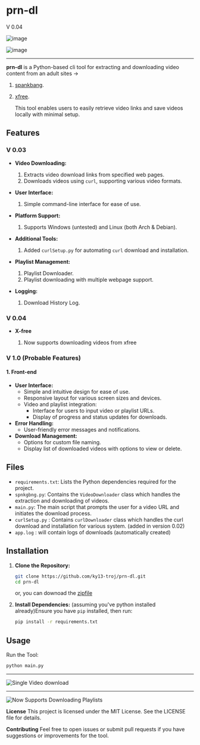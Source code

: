 # prn-dl

V 0.04

 ![image](https://github.com/user-attachments/assets/f948b72d-da6c-494e-b0a3-522d6cc36de8)

 ![image](https://github.com/user-attachments/assets/873c8ec4-cc04-4e15-9a9e-51c5ed1be061)


___

**prn-dl** is a Python-based cli tool for extracting and downloading video content from an adult sites -> 

1. [spankbang](https://spankbang.com).
2. [xfree](https://www.xfree.com).

   This tool enables users to easily retrieve video links and save videos locally with minimal setup.

## Features

### V 0.03

* **Video Downloading:**

  
  1. Extracts video download links from specified web pages.
  2. Downloads videos using `curl`, supporting various video formats.
* **User Interface:**
  1. Simple command-line interface for ease of use.
* **Platform Support:**
  1. Supports Windows (untested) and Linux (both Arch & Debian).
* **Additional Tools:**
  1. Added `curlSetup.py` for automating `curl` download and installation.
* **Playlist Management:**
  1. Playlist Downloader.
  2. Playlist downloading with multiple webpage support.
* **Logging:**
  1. Download History Log.

### V 0.04

* **X-free**
  
  1. Now supports downloading videos from xfree

### V 1.0 (Probable Features)

#### 1. Front-end

* **User Interface:**
  * Simple and intuitive design for ease of use.
  * Responsive layout for various screen sizes and devices.
  * Video and playlist integration:
    * Interface for users to input video or playlist URLs.
    * Display of progress and status updates for downloads.
* **Error Handling:**
  * User-friendly error messages and notifications.
* **Download Management:**
  * Options for custom file naming.
  * Display list of downloaded videos with options to view or delete.


## Files

* `requirements.txt`: Lists the Python dependencies required for the project.
* `spnkgbng.py`: Contains the `VideoDownloader` class which handles the extraction and downloading of videos.
* `main.py`: The main script that prompts the user for a video URL and initiates the download process.
* `curlSetup.py` : Contains `curlDownloader` class which handles the curl download and installation for various system. (added in version 0.02)
* `app.log` : will contain logs of downloads (automatically created)

## Installation


1. **Clone the Repository:**

   ```bash
   git clone https://github.com/ky13-troj/prn-dl.git
   cd prn-dl
   ```

   or, you can downoad the [zipfile](https://github.com/ky13-troj/prn-dl/archive/refs/heads/main.zip)
2. **Install Dependencies:**
   (assuming you've python installed already)Ensure you have `pip` installed, then run:

   ```bash
   pip install -r requirements.txt
   ```

## Usage

Run the Tool:

```bash
python main.py
```


___

 ![Single Video download](https://github.com/user-attachments/assets/4a307e8a-8401-4ee6-bab8-415800759465)



___


 ![Now Supports Downloading Playlists](https://github.com/user-attachments/assets/8184ce6e-faae-44e0-90a1-b467d78417fe)

**License**
This project is licensed under the MIT License. See the LICENSE file for details.

**Contributing**
Feel free to open issues or submit pull requests if you have suggestions or improvements for the tool.
